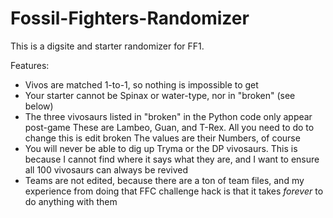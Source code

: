 # Fossil-Fighters-Randomizer
This is a digsite and starter randomizer for FF1.

Features:
- Vivos are matched 1-to-1, so nothing is impossible to get
- Your starter cannot be Spinax or water-type, nor in "broken" (see below)
- The three vivosaurs listed in "broken" in the Python code only appear post-game
  These are Lambeo, Guan, and T-Rex. All you need to do to change this is edit broken
  The values are their Numbers, of course
- You will never be able to dig up Tryma or the DP vivosaurs. This is because I cannot find
  where it says what they are, and I want to ensure all 100 vivosaurs can always be revived
- Teams are not edited, because there are a ton of team files, and my experience from doing
  that FFC challenge hack is that it takes *forever* to do anything with them